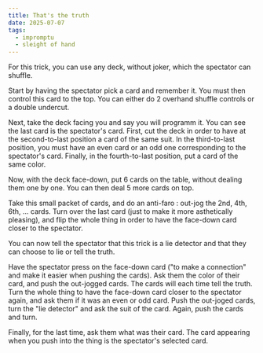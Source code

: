 ```yaml
---
title: That's the truth
date: 2025-07-07
tags:
  - impromptu
  - sleight of hand
---
```


For this trick, you can use any deck, without joker, which the spectator can
shuffle.

Start by having the spectator pick a card and remember it. You must then control
this card to the top. You can either do 2 overhand shuffle controls or a double
undercut.

Next, take the deck facing you and say you will programm it. You can see the
last card is the spectator's card. First, cut the deck in order to have at the
second-to-last position a card of the same suit. In the third-to-last position,
you must have an even card or an odd one corresponding to the spectator's card.
Finally, in the fourth-to-last position, put a card of the same color.

Now, with the deck face-down, put 6 cards on the table, without dealing them one
by one. You can then deal 5 more cards on top.

Take this small packet of cards, and do an anti-faro : out-jog the 2nd, 4th,
6th, ... cards. Turn over the last card (just to make it more asthetically
pleasing), and flip the whole thing in order to have the face-down card closer
to the spectator.

You can now tell the spectator that this trick is a lie detector and that they
can choose to lie or tell the truth.

Have the spectator press on the face-down card ("to make a connection" and make
it easier when pushing the cards). Ask them the color of their card, and push
the out-jogged cards. The cards will each time tell the truth. Turn the whole
thing to have the face-down card closer to the spectator again, and ask them if
it was an even or odd card. Push the out-joged cards, turn the "lie detector"
and ask the suit of the card. Again, push the cards and turn.

Finally, for the last time, ask them what was their card. The card appearing
when you push into the thing is the spectator's selected card.

